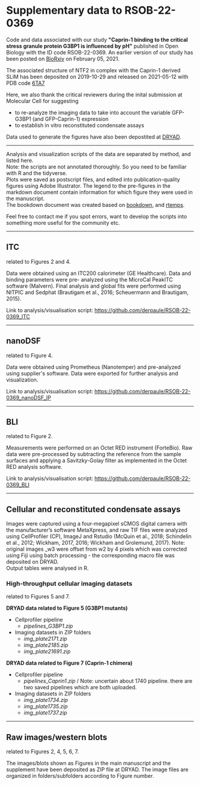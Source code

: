 # Supplementary data to RSOB-22-0369
Code and data associated with our study **"Caprin-1 binding to the critical stress granule protein G3BP1 is influenced by pH"** published in Open Biology with the ID code RSOB-22-0369.
An earlier version of our study has been posted on [BioRxiv](https://www.biorxiv.org/content/10.1101/2021.02.05.429362v1) on February 05, 2021.

The associated structure of NTF2 in complex with the Caprin-1 derived SLiM has been deposited on 2019-10-29 and released on 2021-05-12 with PDB code [6TA7](https://www.rcsb.org/structure/6TA7)

Here, we also thank the critical reviewers during the inital submission at Molecular Cell for suggesting 

- to re-analyze the imaging data to take into account the variable GFP-G3BP1 (and GFP-Caprin-1) expression
- to establish in vitro reconstituted condensate assays

Data used to generate the figures have also been depostited at [DRYAD](https://doi.org/10.5061/dryad.k98sf7mb8). 

---
Analysis and visualization scripts of the data are separated by method, and listed here. \
Note: the scripts are not annotated thoroughly. So you need to be familiar with R and the tidyverse.\
Plots were saved as postscript files, and edited into publication-quality figures using Adobe Illustrator. The legend to the pre-figures in the markdown document contain information for which figure they were used in the manuscript.\
The bookdown document was created based on [bookdown](https://bookdown.org/yihui/bookdown/), and [rtemps](https://github.com/bblodfon/rtemps).

Feel free to contact me if you spot errors, want to develop the scripts into something more useful for the community etc. 

---
## ITC
related to Figures 2 and 4.

Data were obtained using an ITC200 calorimeter (GE Healthcare). Data and binding parameters were pre- analyzed using the MicroCal PeakITC software (Malvern). 
Final analysis and global fits were performed using NITPIC and Sedphat (Brautigam et al., 2016; Scheuermann and Brautigam, 2015).

Link to analysis/visualisation script: https://github.com/derpaule/RSOB-22-0369_ITC

---
## nanoDSF 
related to Figure 4.

Data were obtained using Prometheus (Nanotemper) and pre-analyzed using supplier's software. Data were exported for further analysis and visualization.

Link to analysis/visualisation script: https://github.com/derpaule/RSOB-22-0369_nanoDSF_IP

---
## BLI 
related to Figure 2.

Measurements were performed on an Octet RED instrument (ForteBio). Raw data were pre-processed by subtracting the reference from the sample surfaces and applying a Savitzky-Golay filter as implemented in the Octet RED analysis software.

Link to analysis/visualisation script: https://github.com/derpaule/RSOB-22-0369_BLI

---
## Cellular and reconstituted condensate assays 
Images were captured using a four-megapixel sCMOS digital camera with the manufacturer’s software MetaXpress, and raw TIF files were analyzed using CellProfiler (CP), ImageJ and Rstudio  (McQuin et al., 2018; Schindelin et al., 2012; Wickham, 2017, 2016; Wickham and Grolemund, 2017). Note: original images _w3 were offset from w2 by 4 pixels which was corrected using Fiji using batch processing - the corresponding macro file was deposited on DRYAD.  
Output tables were analysed in R.

### High-throughput cellular imaging datasets 
related to Figures 5 and 7.

**DRYAD data related to Figure 5 (G3BP1 mutants)** 
- Cellprofiler pipeline
  - *pipelines_G3BP1.zip*  
- Imaging datasets in ZIP folders 
  -  *img_plate2171.zip* 
  -  *img_plate2185.zip*
  -  *img_plate21691.zip*

**DRYAD data related to Figure 7 (Caprin-1 chimera)** 
 - Cellprofiler pipeline 
    - *pipelines_Caprin1.zip* / Note: uncertain about 1740 pipeline. there are two saved pipelines which are both uploaded.
 - Imaging datasets in ZIP folders 
    - *img_plate1734.zip*
    - *img_plate1735.zip* 
    - *img_plate1737.zip*

---
## Raw images/western blots
related to Figures 2, 4, 5, 6, 7.

The images/blots shown as Figures in the main manuscript and the supplement have been deposited as ZIP file at DRYAD.
The image files are organized in folders/subfolders according to Figure number.

